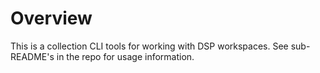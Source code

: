 # Overview

This is a collection CLI tools for working with DSP workspaces. See sub-README's in the repo for usage information. 

